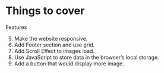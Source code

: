 # Things to cover
Features
<!-- 1. Add a default search to the script - pokemon -->
<!-- 2. Add a propmt that would trigger when there is error in input query. -->
<!-- 3. Make the Random Image working . -->
<!-- 4. Add About section description . -->
5. Make the website responsive.
6. Add Footer section and use grid.
7. Add Scroll Effect to images load.
8. Use JavaScript to store data in the browser’s local storage.
8. Add a button that would display more image.